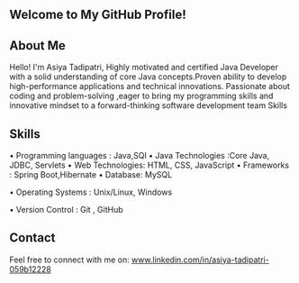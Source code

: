 ## Welcome to My GitHub Profile!
## About Me
Hello! I'm Asiya Tadipatri, Highly motivated and certified Java Developer with a solid understanding of core Java concepts.Proven ability to develop high-performance applications and technical innovations. Passionate about coding and problem-solving ,eager to bring my programming skills and innovative mindset to a forward-thinking software development team Skills 
## Skills
• Programming languages : Java,SQl
• Java Technologies :Core Java, JDBC, Servlets
• Web Technologies: HTML, CSS, JavaScript 
• Frameworks : Spring Boot,Hibernate 
• Database: MySQL

• Operating Systems : Unix/Linux, Windows

• Version Control : Git , GitHub

## Contact
Feel free to connect with me on:
www.linkedin.com/in/asiya-tadipatri-059b12228
